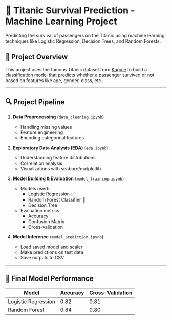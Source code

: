 # 🚢 Titanic Survival Prediction - Machine Learning Project

Predicting the survival of passengers on the Titanic using machine learning techniques like Logistic Regression, Decision Trees, and Random Forests.

## 📌 Project Overview

This project uses the famous Titanic dataset from [Kaggle](https://www.kaggle.com/c/titanic) to build a classification model that predicts whether a passenger survived or not based on features like age, gender, class, etc.

---

## 🔍 Project Pipeline

1. **Data Preprocessing** (`data_cleaning.ipynb`)
   - Handling missing values
   - Feature engineering
   - Encoding categorical features

2. **Exploratory Data Analysis (EDA)** (`eda.ipynb`)
   - Understanding feature distributions
   - Correlation analysis
   - Visualizations with seaborn/matplotlib

3. **Model Building & Evaluation** (`model_training.ipynb`)
   - Models used:
     - Logistic Regression ✅
     - Random Forest Classifier 🌲
     - Decision Tree
   - Evaluation metrics:
     - Accuracy
     - Confusion Matrix
     - Cross-validation

4. **Model Inference** (`model_prediction.ipynb`)
   - Load saved model and scaler
   - Make predictions on test data
   - Save outputs to CSV

---

## 🎯 Final Model Performance

| Model                | Accuracy | Cross-Validation |
|---------------------|----------|------------------|
| Logistic Regression | 0.82     | 0.81             |
| Random Forest       | 0.84     | 0.80             |
